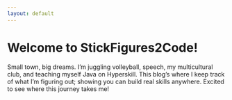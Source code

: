 ```yaml
---
layout: default
---
```


# Welcome to StickFigures2Code!

Small town, big dreams. I’m juggling volleyball, speech, my multicultural club, and teaching myself Java on Hyperskill. This blog’s where I keep track of what I’m figuring out;  showing you can build real skills anywhere.
Excited to see where this journey takes me!
